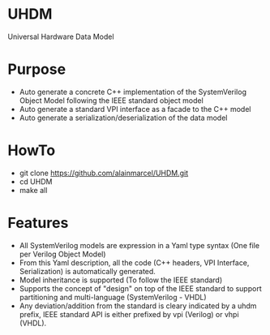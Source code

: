# UHDM
Universal Hardware Data Model

# Purpose

 * Auto generate a concrete C++ implementation of the SystemVerilog Object Model following the IEEE standard object model
 * Auto generate a standard VPI interface as a facade to the C++ model
 * Auto generate a serialization/deserialization of the data model

# HowTo
 * git clone https://github.com/alainmarcel/UHDM.git
 * cd UHDM
 * make all

# Features
 * All SystemVerilog models are expression in a Yaml type syntax (One file per Verilog Object Model)
 * From this Yaml description, all the code (C++ headers, VPI Interface, Serialization) is automatically generated.
 * Model inheritance is supported (To follow the IEEE standard)
 * Supports the concept of "design" on top of the IEEE standard to support partitioning and multi-language (SystemVerilog - VHDL)
 * Any deviation/addition from the standard is cleary indicated by a uhdm prefix, IEEE standard API is either prefixed by vpi (Verilog) or vhpi (VHDL).

 
 